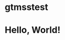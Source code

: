 # gtmsstest
<!DOCTYPE html>
<html lang="en">
<head>
    <meta charset="UTF-8">
    <meta name="viewport" content="width=device-width, initial-scale=1.0">
    <title>Hello Hello Sad World</title>
</head>
<body>
    <h1>Hello, World!</h1>
</body>
</html>
